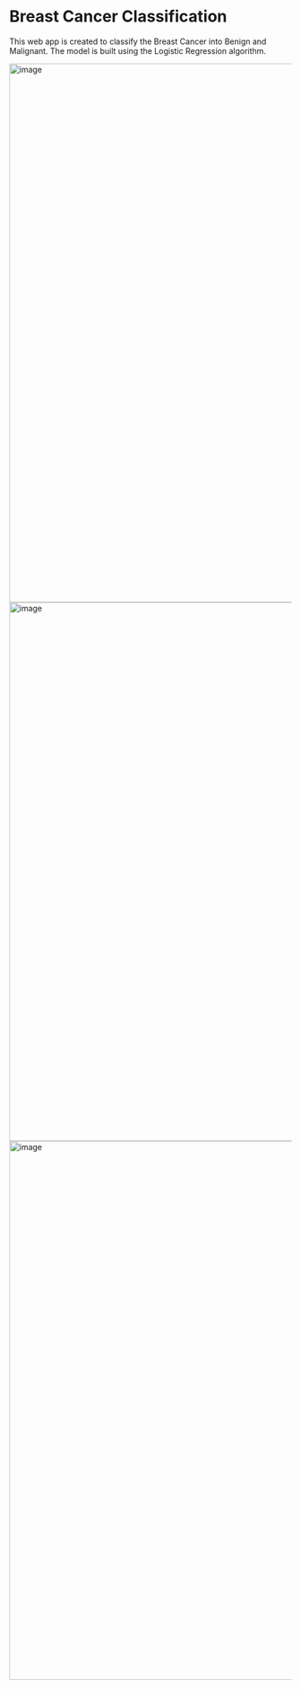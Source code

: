 # Breast Cancer Classification

This web app is created to classify the Breast Cancer into Benign and Malignant. The model is built using the Logistic Regression algorithm.

<img width="960" alt="image" src="https://github.com/gokulnpc/Breast-Cancer-Classification/assets/105941681/6e05207d-870e-451c-b6fe-6450ff0ca05f">

<img width="960" alt="image" src="https://github.com/gokulnpc/Breast-Cancer-Classification/assets/105941681/36d323c2-ec58-4dea-970b-4ab80f384f21">
    
<img width="960" alt="image" src="https://github.com/gokulnpc/Breast-Cancer-Classification/assets/105941681/8075131b-d572-4f83-8fa3-706f8441016f">